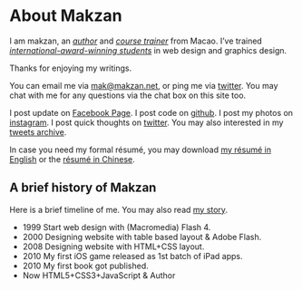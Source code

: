 # About Makzan

I am makzan, an _[author](/works/#books)_ and _[course trainer](/courses/)_ from Macao. I’ve trained _[international-award-winning students](/awards/)_ in web design and graphics design.

Thanks for enjoying my writings.

You can email me via mak@makzan.net, or ping me via [twitter](https://twitter.com/intent/tweet?screen_name=makzan). You may chat with me for any questions via the chat box on this site too.

I post update on [Facebook Page](http://fb.com/makzan). I post code on [github](https://github.com/makzan/). I post my photos on [instagram](http://instagram.com/makzan). I post quick thoughts on [twitter](https://twitter.com/makzan). You may also interested in my [tweets archive](/tweets/).

In case you need my formal résumé, you may download [my résumé in English](http://makzan.net/resume.pdf) or the [résumé in Chinese](http://makzan.net/resume_chi.pdf).

## A brief history of Makzan

Here is a brief timeline of me. You may also read [my story].

- 1999 Start web design with (Macromedia) Flash 4.
- 2000 Designing website with table based layout & Adobe Flash.
- 2008 Designing website with HTML+CSS layout.
- 2010 My first iOS game released as 1st batch of iPad apps.
- 2010 My first book got published.
- Now HTML5+CSS3+JavaScript & Author

[my story]: /2014/09/01/story-of-makzan/